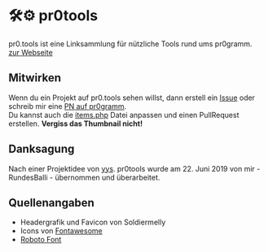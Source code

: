 # :hammer_and_wrench::gear: pr0tools
pr0.tools ist eine Linksammlung für nützliche Tools rund ums pr0gramm.  
[zur Webseite](https://pr0.tools)  

## Mitwirken
Wenn du ein Projekt auf pr0.tools sehen willst, dann erstell ein [Issue](https://github.com/RundesBalli/pr0tools/issues/new) oder schreib mir eine [PN auf pr0gramm](https://pr0gramm.com/inbox/messages/RundesBalli).  
Du kannst auch die [items.php](/includes/items/items.php) Datei anpassen und einen PullRequest erstellen. **Vergiss das Thumbnail nicht!**  

## Danksagung
Nach einer Projektidee von [yys](https://pr0gramm.com/user/yys). pr0tools wurde am 22. Juni 2019 von mir - RundesBalli - übernommen und überarbeitet.

## Quellenangaben
- Headergrafik und Favicon von Soldiermelly
- Icons von [Fontawesome](https://fontawesome.com)
- [Roboto Font](https://fonts.google.com/specimen/Roboto)
